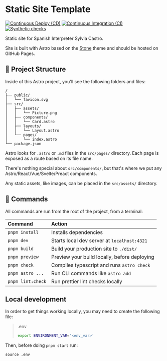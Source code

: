 # Static Site Template

[![Continuous Deploy (CD)](https://github.com/kevinthenet/static-site-template/actions/workflows/continuous-deployment.yml/badge.svg)](https://github.com/kevinthenet/static-site-template/actions/workflows/continuous-deployment.yml)
[![Continuous Integration (CI)](https://github.com/kevinthenet/static-site-template/actions/workflows/continuous-integration.yml/badge.svg)](https://github.com/kevinthenet/static-site-template/actions/workflows/continuous-integration.yml)
[![Synthetic checks](https://github.com/kevinthenet/static-site-template/actions/workflows/synthetic-checks.yml/badge.svg)](https://github.com/kevinthenet/static-site-template/actions/workflows/synthetic-checks.yml)

Static site for Spanish Interpreter Sylvia Castro.

Site is built with Astro based on the [Stone](https://astro.build/themes/details/stone/) theme and should be hosted on GitHub Pages.

## 🚀 Project Structure

Inside of this Astro project, you'll see the following folders and files:

```
/
├── public/
│   └── favicon.svg
├── src/
│   ├── assets/
│   │   └── Picture.png
│   ├── components/
│   │   └── Card.astro
│   ├── layouts/
│   │   └── Layout.astro
│   └── pages/
│       └── index.astro
└── package.json
```

Astro looks for `.astro` or `.md` files in the `src/pages/` directory. Each page is exposed as a route based on its file name.

There's nothing special about `src/components/`, but that's where we put any Astro/React/Vue/Svelte/Preact components.

Any static assets, like images, can be placed in the `src/assets/` directory.

## 🧞 Commands

All commands are run from the root of the project, from a terminal:

| Command           | Action                                       |
| :---------------- | :------------------------------------------- |
| `pnpm install`    | Installs dependencies                        |
| `pnpm dev`        | Starts local dev server at `localhost:4321`  |
| `pnpm build`      | Build your production site to `./dist/`      |
| `pnpm preview`    | Preview your build locally, before deploying |
| `pnpm check`      | Compiles typescript and runs `astro check`   |
| `pnpm astro ...`  | Run CLI commands like `astro add`            |
| `pnpm lint:check` | Run prettier lint checks locally             |

## Local development

In order to get things working locally, you may need to create the following file:

> .env
>
> ```bash
> export ENVIRONMENT_VAR='<env_var>'
> ```

Then, before doing `pnpm start` run:

```
source .env
```
